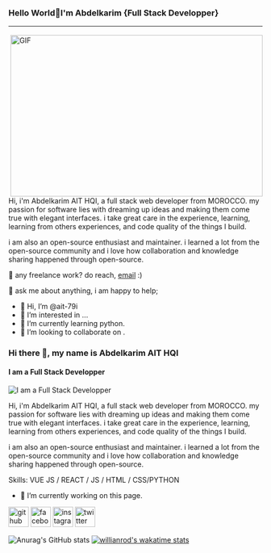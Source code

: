 ### Hello World👋I'm Abdelkarim {Full Stack Developper}<hr/>
<img align="right" alt="GIF" src="https://github.com/ait-79i/images/blob/main/code.gif" width="500" height="320" />


Hi, i'm Abdelkarim AIT HQI, a full stack web developer from MOROCCO. my passion for software lies with dreaming up ideas and making them come true with elegant interfaces. i take great care in the experience, learning, learning from others experiences, and code quality of the things I build.

i am also an open-source enthusiast and maintainer. i learned a lot from the open-source community and i love how collaboration and knowledge sharing happened through open-source.

💼 any freelance work? do reach, <a href="abdelkarimaithqi@gmail.com">email</a> :)

💬 ask me about anything, i am happy to help;

- 👋 Hi, I’m @ait-79i
- 👀 I’m interested in ...
- 🌱 I’m currently learning python.
- 💞️ I’m looking to collaborate on .

### Hi there 👋, my name is Abdelkarim AIT HQI
#### I am  a Full Stack Developper
![I am  a Full Stack Developper](https://arturssmirnovs.github.io/github-profile-readme-generator/images/banner.png)

Hi, i'm Abdelkarim AIT HQI, a full stack web developer from MOROCCO. my passion for software lies with dreaming up ideas and making them come true with elegant interfaces. i take great care in the experience, learning, learning from others experiences, and code quality of the things I build.

i am also an open-source enthusiast and maintainer. i learned a lot from the open-source community and i love how collaboration and knowledge sharing happened through open-source.

Skills: VUE JS / REACT / JS / HTML / CSS/PYTHON

- 🔭 I’m currently working on this page. 


[<img src='https://cdn.jsdelivr.net/npm/simple-icons@3.0.1/icons/github.svg' alt='github' height='40'>](https://github.com/ait-79i)  [<img src='https://cdn.jsdelivr.net/npm/simple-icons@3.0.1/icons/facebook.svg' alt='facebook' height='40'>](https://www.facebook.com/100009116640205)  [<img src='https://cdn.jsdelivr.net/npm/simple-icons@3.0.1/icons/instagram.svg' alt='instagram' height='40'>](https://www.instagram.com/ait79i/)  [<img src='https://cdn.jsdelivr.net/npm/simple-icons@3.0.1/icons/twitter.svg' alt='twitter' height='40'>](https://twitter.com/@ait_79i)  



![Anurag's GitHub stats](https://github-readme-stats.vercel.app/api?username=anuraghazra&show_icons=true&theme=radical)      [![willianrod's wakatime stats](https://github-readme-stats.vercel.app/api/wakatime?username=willianrod)](https://github.com/anuraghazra/github-readme-stats)
<!---
ait-79i/ait-79i is a ✨ special ✨ repository because its `README.md` (this file) appears on your GitHub profile.
You can click the Preview link to take a look at your changes.
--->
